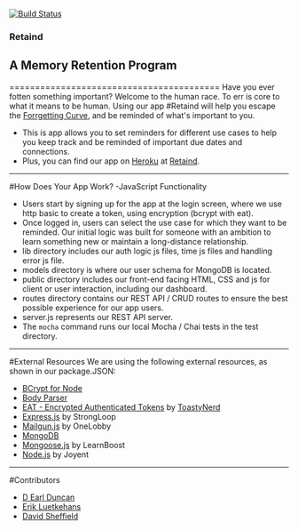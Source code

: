 [![Build Status](https://travis-ci.org/RetaindCF/Retaind.svg?branch=master)](https://travis-ci.org/RetaindCF/Retaind)

### Retaind

## A Memory Retention Program
=========================================
Have you ever fotten something important? Welcome to the human race. To err is core to what it means to be human. Using our app #Retaind will help you escape the [Forrgetting Curve](http://www.learningsolutionsmag.com/articles/1400/brain-science-overcoming-the-forgetting-curve), and be reminded of what's important to you.

+ This is app allows you to set reminders for different use cases to help you keep track and be reminded of important due dates and connections.
+ Plus, you can find our app on [Heroku](http://heroku.com/) at [Retaind](https://dev-remindr.herokuapp.com/).

------------------------------------------

#How Does Your App Work? -JavaScript Functionality
+ Users start by signing up for the app at the login screen, where we use http basic to create a token, using encryption (bcrypt with eat).
+ Once logged in, users can select the use case for which they want to be reminded. Our initial logic was built for someone with an ambition to learn something new or maintain a long-distance relationship.
+ lib directory includes our auth logic js files, time js files and handling error js file.
+ models directory is where our user schema for MongoDB is located.
+ public directory includes our front-end facing HTML, CSS and js for client or user interaction, including our dashboard.
+ routes directory contains our REST API / CRUD routes to ensure the best possible experience for our app users.
+ server.js represents our REST API server.
+ The ```mocha``` command runs our local Mocha / Chai tests in the test directory.

------------------------------------------

#External Resources
We are using the following external resources, as shown in our package.JSON:
+ [BCrypt for Node](https://www.npmjs.com/package/bcrypt-nodejs)
+ [Body Parser](https://www.npmjs.com/package/body-parser)
+ [EAT - Encrypted Authenticated Tokens](https://www.npmjs.com/package/body-parser) by [ToastyNerd](https://www.npmjs.com/~toastynerd)
+ [Express.js](http://expressjs.com/) by StrongLoop
+ [Mailgun.js](https://www.npmjs.com/package/mailgun-js) by OneLobby
+ [MongoDB](https://www.mongodb.org/)
+ [Mongoose.js](http://mongoosejs.com/) by LearnBoost
+ [Node.js](https://nodejs.org/en/) by Joyent


-------------------------------------------

#Contributors

+ [D Earl Duncan](https://github.com/DDunc)
+ [Erik Luetkehans](https://github.com/Eluetkehans)
+ [David Sheffield](https://github.com/dsheffield206)

